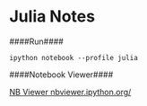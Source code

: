 Julia Notes
===========


####Run####

`ipython notebook --profile julia`


####Notebook Viewer####

[NB Viewer nbviewer.ipython.org/](nbviewer.ipython.org/)

